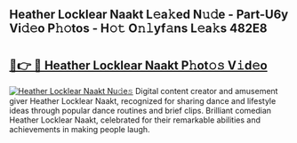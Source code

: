 ## Heather Locklear Naakt L𝚎a𝚔ed N𝚞𝚍e - Part-U6y Vi𝚍𝚎o P𝚑𝚘tos - H𝚘𝚝 O𝚗𝚕yf𝚊ns L𝚎a𝚔s 482E8

# <h2><a href="http://kf7k21.oniu.top/?m=Heather+Locklear+Naakt">🔗👉 🔴 Heather Locklear Naakt P𝚑ot𝚘𝚜 V𝚒d𝚎o</a></h2>

[![Heather Locklear Naakt Nu𝚍e𝚜](https://i.imgur.com/0qMVB7G.gif)](http://kf7k21.oniu.top/?m=Heather+Locklear+Naakt)
Digital content creator and amusement giver Heather Locklear Naakt, recognized for sharing dance and lifestyle ideas through popular dance routines and brief clips. Brilliant comedian Heather Locklear Naakt, celebrated for their remarkable abilities and achievements in making people laugh.  
